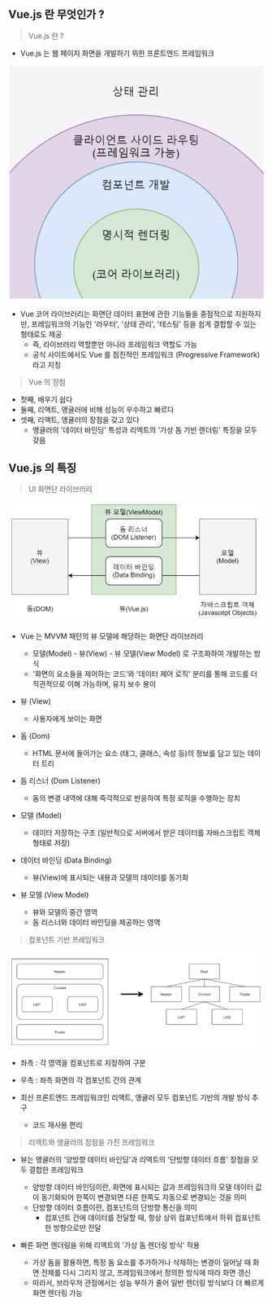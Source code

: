 ## Vue.js 란 무엇인가 ?

> Vue.js 란 ?

- Vue.js 는 웹 페이지 화면을 개발하기 위한 프론트엔드 프레임워크

![img1.png](image/img1.png)

- Vue 코어 라이브러리는 화면단 데이터 표현에 관한 기능들을 중점적으로 지원하지만, 프레임워크의 기능인 '라우터', '상태 관리', '테스팅' 등을 쉽게 결합할 수 있는 형태로도 제공
  - 즉, 라이브러리 역할뿐만 아니라 프레임워크 역할도 가능
  - 공식 사이트에서도 Vue 를 점진적인 프레임워크 (Progressive Framework) 라고 지칭

> Vue 의 장점

- 첫째, 배우기 쉽다
- 둘째, 리액트, 앵귤러에 비해 성능이 우수하고 빠르다
- 셋째, 리액트, 앵귤러의 장점을 갖고 있다
  - 앵귤러의 '데이터 바인딩' 특성과 리액트의 '가상 돔 기반 렌더링' 특징을 모두 갖음

## Vue.js 의 특징

> UI 화면단 라이브러리

![img2.png](image/img2.png)

- Vue 는 MVVM 패턴의 뷰 모델에 해당하는 화면단 라이브러리
    - 모델(Model) - 뷰(View) - 뷰 모델(View Model) 로 구조화하여 개발하는 방식
    - '화면의 요소들을 제어하는 코드'와 '데이터 제어 로직' 분리를 통해 코드를 더 직관적으로 이해 가능하며, 유지 보수 용이

- 뷰 (View)
    - 사용자에게 보이는 화면

- 돔 (Dom)
    - HTML 문서에 들어가는 요소 (태그, 클래스, 속성 등)의 정보를 담고 있는 데이터 트리

- 돔 리스너 (Dom Listener)
    - 돔의 변경 내역에 대해 즉각적으로 반응하여 특정 로직을 수행하는 장치

- 모델 (Model)
    - 데이터 저장하는 구조 (일반적으로 서버에서 받은 데이터를 자바스크립트 객체 형태로 저장)

- 데이터 바인딩 (Data Binding)
    - 뷰(View)에 표시되는 내용과 모델의 데이터를 동기화

- 뷰 모델 (View Model)
    - 뷰와 모델의 중간 영역
    - 돔 리스너와 데이터 바인딩을 제공하는 영역

> 컴포넌트 기반 프레임워크

![img3.png](image/img3.png)

- 좌측 : 각 영역을 컴포넌트로 지정하여 구분
- 우측 : 좌측 화면의 각 컴포넌트 간의 관계


- 최신 프론트엔드 프레임워크인 리액트, 앵귤러 모두 컴포넌트 기반의 개발 방식 추구
    - 코드 재사용 편리

> 리액트와 앵귤러의 장점을 가진 프레임워크

- 뷰는 앵귤러의 '양방향 데이터 바인딩'과 리액트의 '단방향 데이터 흐름' 장점을 모두 결합한 프레임워크
    - 양방향 데이터 바인딩이란, 화면에 표시되는 값과 프레임워크의 모델 데이터 값이 동기화되어 한쪽이 변경되면 다른 한쪽도 자동으로 변경되는 것을 의미
    - 단방향 데이터 흐름이란, 컴포넌트의 단방향 통신을 의미
        - 컴포넌트 간에 데이터를 전달할 때, 항상 상위 컴포넌트에서 하위 컴포넌트 한 방향으로만 전달

- 빠른 화면 렌더링을 위해 리액트의 '가상 돔 렌더링 방식' 적용
    - 가상 돔을 활용하면, 특정 돔 요소를 추가하거나 삭제하는 변경이 일어날 때 화면 전체를 다시 그리지 않고, 프레임워크에서 정의한 방식에 따라 화면 갱신
    - 따라서, 브라우저 관점에서는 성능 부하가 줄어 일반 렌더링 방식보다 더 빠르게 화면 렌더링 가능





